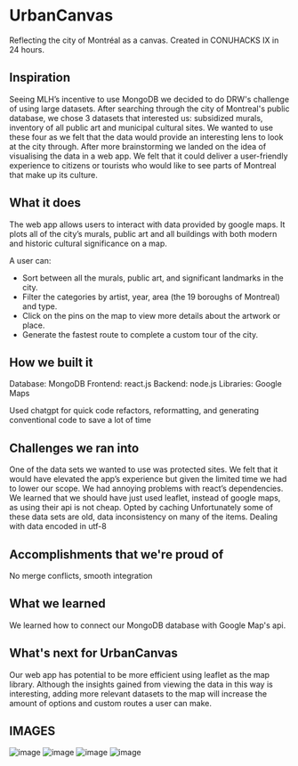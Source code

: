 # UrbanCanvas
Reflecting the city of Montréal as a canvas. Created in CONUHACKS IX in 24 hours.

## Inspiration
Seeing MLH’s incentive to use MongoDB we decided to do DRW's challenge of using large datasets. After searching through the city of Montreal's public database, we chose 3 datasets that interested us: subsidized murals, inventory of all public art and municipal cultural sites. We wanted to use these four as we felt that the data would provide an interesting lens to look at the city through. After more brainstorming we landed on the idea of visualising the data in a web app. We felt that it could deliver a user-friendly experience to citizens or tourists who would like to see parts of Montreal that make up its culture.


## What it does
The web app allows users to interact with data provided by google maps. It plots all of the city’s murals, public art and all buildings with both modern and historic cultural significance on a map.

A user can:
-  Sort between all the murals, public art, and significant landmarks in the city.
- Filter the categories by artist, year, area (the 19 boroughs of Montreal) and type. 
- Click on the pins on the map to view more details about the artwork or place.
- Generate the fastest route to complete a custom tour of the city.

 

## How we built it
Database: MongoDB
Frontend: react.js
Backend: node.js
Libraries: Google Maps

Used chatgpt for quick code refactors, reformatting, and generating conventional code to save a lot of time



## Challenges we ran into
One of the data sets we wanted to use was protected sites. We felt that it would have elevated the app’s experience but given the limited time we had to lower our scope. 
We had annoying problems with react’s dependencies.
We learned that we should have just used leaflet, instead of google maps, as using their api is not cheap. Opted by caching
Unfortunately some of these data sets are old, data inconsistency on many of the items.
Dealing with data encoded in utf-8

## Accomplishments that we're proud of
No merge conflicts, smooth integration



## What we learned
We learned how to connect our MongoDB database with Google Map's api.

## What's next for UrbanCanvas
Our web app has potential to be more efficient using leaflet as the map library.
Although the insights gained from viewing the data in this way is interesting, adding more relevant datasets to the map will increase the amount of options and custom routes a user can make.


## IMAGES
![image](https://github.com/user-attachments/assets/952d5f21-1032-46fa-9a31-ca4cb7f1e6b2)
![image](https://github.com/user-attachments/assets/7a2c208c-2b7d-4de9-af78-b0dfbab01bd3)
![image](https://github.com/user-attachments/assets/f940af20-bc07-4c38-b838-0bbb6c66d689)
![image](https://github.com/user-attachments/assets/3626c3ae-99ee-44c0-8190-cb11cf782bae)





